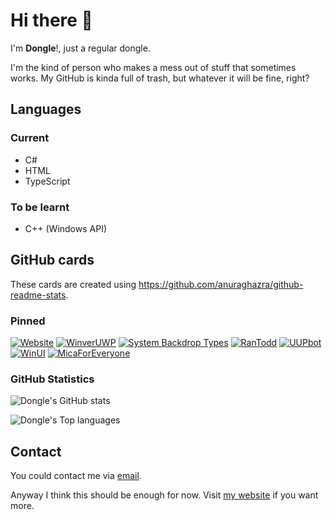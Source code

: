 # Hi there 👋
I'm **Dongle**!, just a regular dongle.

I'm the kind of person who makes a mess out of stuff that sometimes works. My GitHub is kinda full of trash, but whatever it will be fine, right?

## Languages
### Current
- C#
- HTML
- TypeScript

### To be learnt
- C++ (Windows API)

## GitHub cards
These cards are created using https://github.com/anuraghazra/github-readme-stats.

### Pinned
[![Website](https://github-readme-stats.vercel.app/api/pin/?username=dongle-the-gadget&repo=dongle-the-gadget.github.io&theme=dark)](https://github.com/dongle-the-gadget/dongle-the-gadget.github.io)
[![WinverUWP](https://github-readme-stats.vercel.app/api/pin/?username=dongle-the-gadget&repo=WinverUWP&theme=dark)](https://github.com/dongle-the-gadget/WinverUWP)
[![System Backdrop Types](https://github-readme-stats.vercel.app/api/pin/?username=dongle-the-gadget&repo=SystemBackdropTypes&theme=dark)](https://github.com/dongle-the-gadget/SystemBackdropTypes)
[![RanTodd](https://github-readme-stats.vercel.app/api/pin/?username=RanTodd-Team&repo=RanTodd&theme=dark&show_owner=true)](https://github.com/RanTodd-Team/RanTodd)
[![UUPbot](https://github-readme-stats.vercel.app/api/pin/?username=dongle-the-gadget&repo=UUPbot&theme=dark)](https://github.com/dongle-the-gadget/UUPbot)
[![WinUI](https://github-readme-stats.vercel.app/api/pin/?username=microsoft&repo=microsoft-ui-xaml&show_owner=true&theme=dark)](https://github.com/microsoft/microsoft-ui-xaml)
[![MicaForEveryone](https://github-readme-stats.vercel.app/api/pin/?username=MicaForEveryone&repo=MicaForEveryone&theme=dark&show_owner=true)](https://github.com/MicaForEveryone/MicaForEveryone)

### GitHub Statistics
![Dongle's GitHub stats](https://github-readme-stats.vercel.app/api?username=dongle-the-gadget&theme=dark)

![Dongle's Top languages](https://github-readme-stats.vercel.app/api/top-langs/?username=dongle-the-gadget&theme=dark)

## Contact
You could contact me via [email](mailto:programcake@gmail.com).

Anyway I think this should be enough for now. Visit [my website](https://dongle-the-gadget.github.io) if you want more.
